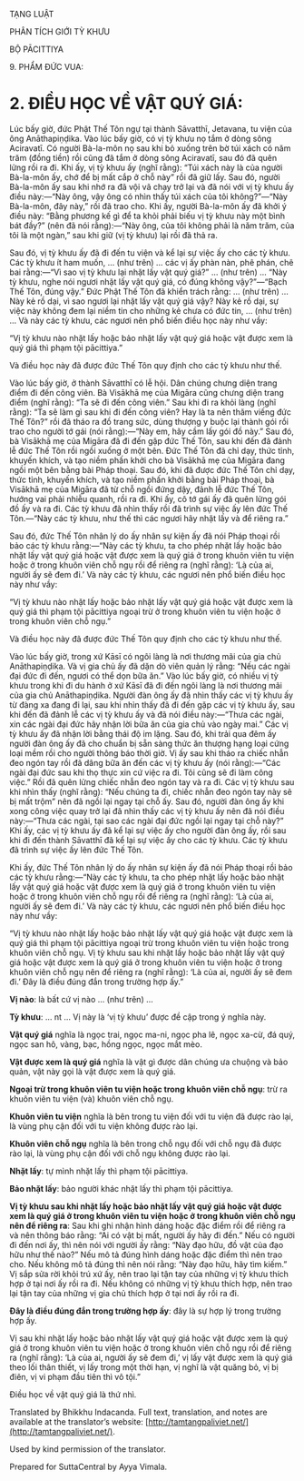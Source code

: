  

TẠNG LUẬT

PHÂN TÍCH GIỚI TỲ KHƯU

BỘ PĀCITTIYA

9\. PHẨM ĐỨC VUA:

# 2\. ĐIỀU HỌC VỀ VẬT QUÝ GIÁ:

Lúc bấy giờ, đức Phật Thế Tôn ngự tại thành Sāvatthī, Jetavana, tu viện của ông Anāthapiṇḍika. Vào lúc bấy giờ, có vị tỳ khưu nọ tắm ở dòng sông Aciravatī. Có người Bà-la-môn nọ sau khi bỏ xuống trên bờ túi xách có năm trăm (đồng tiền) rồi cũng đã tắm ở dòng sông Aciravatī, sau đó đã quên lửng rồi ra đi. Khi ấy, vị tỳ khưu ấy (nghĩ rằng): “Túi xách này là của người Bà-la-môn ấy, chớ để bị mất cắp ở chỗ này” rồi đã giữ lấy. Sau đó, người Bà-la-môn ấy sau khi nhớ ra đã vội vã chạy trở lại và đã nói với vị tỳ khưu ấy điều này:—“Này ông, vậy ông có nhìn thấy túi xách của tôi không?”—“Này Bà-la-môn, đây này,” rồi đã trao cho. Khi ấy, người Bà-la-môn ấy đã khởi ý điều này: “Bằng phương kế gì để ta khỏi phải biếu vị tỳ khưu này một bình bát đầy?” (nên đã nói rằng):—“Này ông, của tôi không phải là năm trăm, của tôi là một ngàn,” sau khi giữ (vị tỳ khưu) lại rồi đã thả ra.

Sau đó, vị tỳ khưu ấy đã đi đến tu viện và kể lại sự việc ấy cho các tỳ khưu. Các tỳ khưu ít ham muốn, … (như trên) … các vị ấy phàn nàn, phê phán, chê bai rằng:—“Vì sao vị tỳ khưu lại nhặt lấy vật quý giá?” … (như trên) … “Này tỳ khưu, nghe nói ngươi nhặt lấy vật quý giá, có đúng không vậy?”—“Bạch Thế Tôn, đúng vậy.” Đức Phật Thế Tôn đã khiển trách rằng: … (như trên) … Này kẻ rồ dại, vì sao ngươi lại nhặt lấy vật quý giá vậy? Này kẻ rồ dại, sự việc này không đem lại niềm tin cho những kẻ chưa có đức tin, … (như trên) … Và này các tỳ khưu, các ngươi nên phổ biến điều học này như vầy:

“Vị tỳ khưu nào nhặt lấy hoặc bảo nhặt lấy vật quý giá hoặc vật được xem là quý giá thì phạm tội pācittiya.”

Và điều học này đã được đức Thế Tôn quy định cho các tỳ khưu như thế.

Vào lúc bấy giờ, ở thành Sāvatthī có lễ hội. Dân chúng chưng diện trang điểm đi đến công viên. Bà Visākhā mẹ của Migāra cũng chưng diện trang điểm (nghĩ rằng): “Ta sẽ đi đến công viên.” Sau khi đi ra khỏi làng (nghĩ rằng): “Ta sẽ làm gì sau khi đi đến công viên? Hay là ta nên thăm viếng đức Thế Tôn?” rồi đã tháo ra đồ trang sức, dùng thượng y buộc lại thành gói rồi trao cho người tớ gái (nói rằng):—“Này em, hãy cầm lấy gói đồ này.” Sau đó, bà Visākhā mẹ của Migāra đã đi đến gặp đức Thế Tôn, sau khi đến đã đảnh lễ đức Thế Tôn rồi ngồi xuống ở một bên. Đức Thế Tôn đã chỉ dạy, thức tỉnh, khuyến khích, và tạo niềm phấn khởi cho bà Visākhā mẹ của Migāra đang ngồi một bên bằng bài Pháp thoại. Sau đó, khi đã được đức Thế Tôn chỉ dạy, thức tỉnh, khuyến khích, và tạo niềm phấn khởi bằng bài Pháp thoại, bà Visākhā mẹ của Migāra đã từ chỗ ngồi đứng dậy, đảnh lễ đức Thế Tôn, hướng vai phải nhiễu quanh, rồi ra đi. Khi ấy, cô tớ gái ấy đã quên lửng gói đồ ấy và ra đi. Các tỳ khưu đã nhìn thấy rồi đã trình sự việc ấy lên đức Thế Tôn.—“Này các tỳ khưu, như thế thì các ngươi hãy nhặt lấy và để riêng ra.”

Sau đó, đức Thế Tôn nhân lý do ấy nhân sự kiện ấy đã nói Pháp thoại rồi bảo các tỳ khưu rằng:—“Này các tỳ khưu, ta cho phép nhặt lấy hoặc bảo nhặt lấy vật quý giá hoặc vật được xem là quý giá ở trong khuôn viên tu viện hoặc ở trong khuôn viên chỗ ngụ rồi để riêng ra (nghĩ rằng): ‘Là của ai, người ấy sẽ đem đi.’ Và này các tỳ khưu, các ngươi nên phổ biến điều học này như vầy:

“Vị tỳ khưu nào nhặt lấy hoặc bảo nhặt lấy vật quý giá hoặc vật được xem là quý giá thì phạm tội pācittiya ngoại trừ ở trong khuôn viên tu viện hoặc ở trong khuôn viên chỗ ngụ.”

Và điều học này đã được đức Thế Tôn quy định cho các tỳ khưu như thế.

Vào lúc bấy giờ, trong xứ Kāsī có ngôi làng là nơi thương mãi của gia chủ Anāthapiṇḍika. Và vị gia chủ ấy đã dặn dò viên quản lý rằng: “Nếu các ngài đại đức đi đến, ngươi có thể dọn bữa ăn.” Vào lúc bấy giờ, có nhiều vị tỳ khưu trong khi đi du hành ở xứ Kāsī đã đi đến ngôi làng là nơi thương mãi của gia chủ Anāthapiṇḍika. Người đàn ông ấy đã nhìn thấy các vị tỳ khưu ấy từ đàng xa đang đi lại, sau khi nhìn thấy đã đi đến gặp các vị tỳ khưu ấy, sau khi đến đã đảnh lễ các vị tỳ khưu ấy và đã nói điều này:—“Thưa các ngài, xin các ngài đại đức hãy nhận lời bữa ăn của gia chủ vào ngày mai.” Các vị tỳ khưu ấy đã nhận lời bằng thái độ im lặng. Sau đó, khi trải qua đêm ấy người đàn ông ấy đã cho chuẩn bị sẵn sàng thức ăn thượng hạng loại cứng loại mềm rồi cho người thông báo thời giờ. Vị ấy sau khi tháo ra chiếc nhẫn đeo ngón tay rồi đã dâng bữa ăn đến các vị tỳ khưu ấy (nói rằng):—“Các ngài đại đức sau khi thọ thực xin cứ việc ra đi. Tôi cũng sẽ đi làm công việc.” Rồi đã quên lửng chiếc nhẫn đeo ngón tay và ra đi. Các vị tỳ khưu sau khi nhìn thấy (nghĩ rằng): “Nếu chúng ta đi, chiếc nhẫn đeo ngón tay này sẽ bị mất trộm” nên đã ngồi lại ngay tại chỗ ấy. Sau đó, người đàn ông ấy khi xong công việc quay trở lại đã nhìn thấy các vị tỳ khưu ấy nên đã nói điều này:—“Thưa các ngài, tại sao các ngài đại đức ngồi lại ngay tại chỗ này?” Khi ấy, các vị tỳ khưu ấy đã kể lại sự việc ấy cho người đàn ông ấy, rồi sau khi đi đến thành Sāvatthī đã kể lại sự việc ấy cho các tỳ khưu. Các tỳ khưu đã trình sự việc ấy lên đức Thế Tôn.

Khi ấy, đức Thế Tôn nhân lý do ấy nhân sự kiện ấy đã nói Pháp thoại rồi bảo các tỳ khưu rằng:—“Này các tỳ khưu, ta cho phép nhặt lấy hoặc bảo nhặt lấy vật quý giá hoặc vật được xem là quý giá ở trong khuôn viên tu viện hoặc ở trong khuôn viên chỗ ngụ rồi để riêng ra (nghĩ rằng): ‘Là của ai, người ấy sẽ đem đi.’ Và này các tỳ khưu, các ngươi nên phổ biến điều học này như vầy:

“Vị tỳ khưu nào nhặt lấy hoặc bảo nhặt lấy vật quý giá hoặc vật được xem là quý giá thì phạm tội pācittiya ngoại trừ trong khuôn viên tu viện hoặc trong khuôn viên chỗ ngụ. Vị tỳ khưu sau khi nhặt lấy hoặc bảo nhặt lấy vật quý giá hoặc vật được xem là quý giá ở trong khuôn viên tu viện hoặc ở trong khuôn viên chỗ ngụ nên để riêng ra (nghĩ rằng): ‘Là của ai, người ấy sẽ đem đi.’ Đây là điều đúng đắn trong trường hợp ấy.”

**Vị nào**: là bất cứ vị nào … (như trên) …

**Tỳ khưu**: … nt … Vị này là ‘vị tỳ khưu’ được đề cập trong ý nghĩa này.

**Vật quý giá** nghĩa là ngọc trai, ngọc ma-ni, ngọc pha lê, ngọc xa-cừ, đá quý, ngọc san hô, vàng, bạc, hồng ngọc, ngọc mắt mèo.

**Vật được xem là quý giá** nghĩa là vật gì được dân chúng ưa chuộng và bảo quản, vật này gọi là vật được xem là quý giá.

**Ngoại trừ trong khuôn viên tu viện hoặc trong khuôn viên chỗ ngụ**: trừ ra khuôn viên tu viện (và) khuôn viên chỗ ngụ.

**Khuôn viên tu viện** nghĩa là bên trong tu viện đối với tu viện đã được rào lại, là vùng phụ cận đối với tu viện không được rào lại.

**Khuôn viên chỗ ngụ** nghĩa là bên trong chỗ ngụ đối với chỗ ngụ đã được rào lại, là vùng phụ cận đối với chỗ ngụ không được rào lại.

**Nhặt lấy**: tự mình nhặt lấy thì phạm tội pācittiya.

**Bảo nhặt lấy**: bảo người khác nhặt lấy thì phạm tội pācittiya.

**Vị tỳ khưu sau khi nhặt lấy hoặc bảo nhặt lấy vật quý giá hoặc vật được xem là quý giá ở trong khuôn viên tu viện hoặc ở trong khuôn viên chỗ ngụ nên để riêng ra**: Sau khi ghi nhận hình dáng hoặc đặc điểm rồi để riêng ra và nên thông báo rằng: “Ai có vật bị mất, người ấy hãy đi đến.” Nếu có người đi đến nơi ấy, thì nên nói với người ấy rằng: “Này đạo hữu, đồ vật của đạo hữu như thế nào?” Nếu mô tả đúng hình dáng hoặc đặc điểm thì nên trao cho. Nếu không mô tả đúng thì nên nói rằng: “Này đạo hữu, hãy tìm kiếm.” Vị sắp sửa rời khỏi trú xứ ấy, nên trao lại tận tay của những vị tỳ khưu thích hợp ở tại nơi ấy rồi ra đi. Nếu không có những vị tỳ khưu thích hợp, nên trao lại tận tay của những vị gia chủ thích hợp ở tại nơi ấy rồi ra đi.

**Đây là điều đúng đắn trong trường hợp ấy**: đây là sự hợp lý trong trường hợp ấy.

Vị sau khi nhặt lấy hoặc bảo nhặt lấy vật quý giá hoặc vật được xem là quý giá ở trong khuôn viên tu viện hoặc ở trong khuôn viên chỗ ngụ rồi để riêng ra (nghĩ rằng): ‘Là của ai, người ấy sẽ đem đi,’ vị lấy vật được xem là quý giá theo lối thân thiết, vị lấy trong một thời hạn, vị nghĩ là vật quăng bỏ, vị bị điên, vị vi phạm đầu tiên thì vô tội.”

Điều học về vật quý giá là thứ nhì.

Translated by Bhikkhu Indacanda. Full text, translation, and notes are available at the translator’s website: [http://tamtangpaliviet.net/](http://tamtangpaliviet.net/).

Used by kind permission of the translator.

Prepared for SuttaCentral by Ayya Vimala.